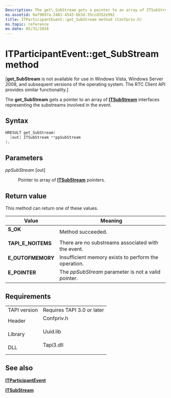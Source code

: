 ```yaml
---
Description: The get\_SubStream gets a pointer to an array of ITSubStream interfaces representing the substreams involved in the event.
ms.assetid: 0af9097a-2481-4543-bb3d-35ccd352e992
title: ITParticipantEvent::get_SubStream method (Confpriv.h)
ms.topic: reference
ms.date: 05/31/2018
---
```


# ITParticipantEvent::get\_SubStream method

\[**get\_SubStream** is not available for use in Windows Vista, Windows Server 2008, and subsequent versions of the operating system. The RTC Client API provides similar functionality.\]

The **get\_SubStream** gets a pointer to an array of [**ITSubStream**](/windows/win32/api/tapi3if/nn-tapi3if-itsubstream) interfaces representing the substreams involved in the event.

## Syntax


```C++
HRESULT get_SubStream(
  [out] ITSubStream **ppSubStream
);
```



## Parameters

<dl> <dt>

*ppSubStream* \[out\]
</dt> <dd>

Pointer to array of [**ITSubStream**](/windows/win32/api/tapi3if/nn-tapi3if-itsubstream) pointers.

</dd> </dl>

## Return value

This method can return one of these values.



| Value                                                                                           | Meaning                                                         |
|-------------------------------------------------------------------------------------------------|-----------------------------------------------------------------|
| <dl> <dt>**S\_OK**</dt> </dl>            | Method succeeded.<br/>                                    |
| <dl> <dt>**TAPI\_E\_NOITEMS**</dt> </dl> | There are no substreams associated with the event.<br/>   |
| <dl> <dt>**E\_OUTOFMEMORY**</dt> </dl>   | Insufficient memory exists to perform the operation.<br/> |
| <dl> <dt>**E\_POINTER**</dt> </dl>       | The *ppSubStream* parameter is not a valid pointer.<br/>  |



 

## Requirements



|                         |                                                                                       |
|-------------------------|---------------------------------------------------------------------------------------|
| TAPI version<br/> | Requires TAPI 3.0 or later<br/>                                                 |
| Header<br/>       | <dl> <dt>Confpriv.h</dt> </dl> |
| Library<br/>      | <dl> <dt>Uuid.lib</dt> </dl>   |
| DLL<br/>          | <dl> <dt>Tapi3.dll</dt> </dl>  |



## See also

<dl> <dt>

[**ITParticipantEvent**](itparticipantevent.md)
</dt> <dt>

[**ITSubStream**](/windows/win32/api/tapi3if/nn-tapi3if-itsubstream)
</dt> </dl>

 

